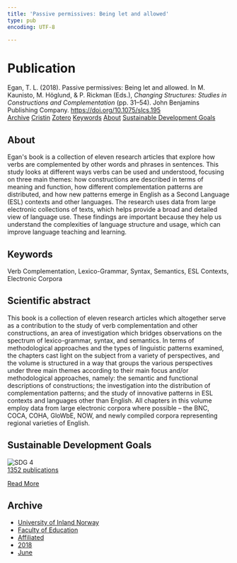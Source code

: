 ```yaml
---
title: 'Passive permissives: Being let and allowed'
type: pub
encoding: UTF-8

---
```

<h1>Publication</h1>
<article id="csl-bib-container-KFREDGHJ" class="csl-bib-container">
  <div class="csl-bib-body"> <div class="csl-entry">Egan, T. L. (2018). Passive permissives: Being let and allowed. In M. Kaunisto, M. Höglund, &#38; P. Rickman (Eds.), <i>Changing Structures: Studies in Constructions and Complementation</i> (pp. 31–54). John Benjamins Publishing Company. <a href="https://doi.org/10.1075/slcs.195">https://doi.org/10.1075/slcs.195</a></div> </div>
  <div class="csl-bib-buttons">
    <a href="#taxonomy-article-KFREDGHJ" alt="archive" class="csl-bib-button">Archive</a>
    <a href="https://app.cristin.no/results/show.jsf?id=1590357" alt="Cristin" class="csl-bib-button">Cristin</a>
    <a href="http://zotero.org/groups/5881554/items/KFREDGHJ" alt="Zotero" class="csl-bib-button">Zotero</a>
    <a href="#keywords-article-KFREDGHJ" alt="keywords" class="csl-bib-button">Keywords</a>
    <a href="#about-article-KFREDGHJ" alt="about_pub" class="csl-bib-button">About</a>
    <a href="#sdg-article-KFREDGHJ" alt="sdg" class="csl-bib-button">Sustainable Development Goals</a>
  </div>
  <div id="csl-bib-meta-container-KFREDGHJ"></div>
</article>
<div id="csl-bib-meta-KFREDGHJ" class="csl-bib-meta">
  <article id="about-article-KFREDGHJ" class="about_pub-article">
    <h1>About</h1>
    Egan's book is a collection of eleven research articles that explore how verbs are complemented by other words and phrases in sentences. This study looks at different ways verbs can be used and understood, focusing on three main themes: how constructions are described in terms of meaning and function, how different complementation patterns are distributed, and how new patterns emerge in English as a Second Language (ESL) contexts and other languages. The research uses data from large electronic collections of texts, which helps provide a broad and detailed view of language use. These findings are important because they help us understand the complexities of language structure and usage, which can improve language teaching and learning.
  </article>
  <article id="keywords-article-KFREDGHJ" class="keywords-article">
    <h1>Keywords</h1>
    Verb Complementation, Lexico-Grammar, Syntax, Semantics, ESL Contexts, Electronic Corpora
  </article>
  <article id="abstract-article-KFREDGHJ" class="abstract-article">
    <h1>Scientific abstract</h1>
    This book is a collection of eleven research articles which altogether serve as a contribution to the study of verb complementation and other constructions, an area of investigation which bridges observations on the spectrum of lexico-grammar, syntax, and semantics. In terms of methodological approaches and the types of linguistic patterns examined, the chapters cast light on the subject from a variety of perspectives, and the volume is structured in a way that groups the various perspectives under three main themes according to their main focus and/or methodological approaches, namely: the semantic and functional descriptions of constructions; the investigation into the distribution of complementation patterns; and the study of innovative patterns in ESL contexts and languages other than English. All chapters in this volume employ data from large electronic corpora where possible – the BNC, COCA, COHA, GloWbE, NOW, and newly compiled corpora representing regional varieties of English.
  </article>
  <article id="sdg-article-KFREDGHJ" class="sdg-article">
    <h1>Sustainable Development Goals</h1>
    <div class="sdg-container"><div id="sdg4" class="sdg">
        <img src="{{< params subfolder >}}images/sdg/sdg04_en.png" class="image" alt="SDG 4">
        <div class="sdg-overlay">
          <a href="{{< params subfolder >}}en/archive/?sdg=4#archive" class="sdg-publication-count"><span>1352</span> publications</a>
          <p><a href="https://sdgs.un.org/goals/goal4" class="sdg-read-more">Read More</a></p>
        </div>
      </div></div>
  </article>
  <article id="taxonomy-article-KFREDGHJ" class="taxonomy-article">
    <h1>Archive</h1>
    <ul>
      <li><a href="{{< params subfolder >}}en/archive/?key=3DCRN523">University of Inland Norway</a></li>
      <li><a href="{{< params subfolder >}}en/archive/?key=WYNZA47F">Faculty of Education</a></li>
      <li><a href="{{< params subfolder >}}en/archive/?key=2ZAN5K7T">Affiliated</a></li>
      <li><a href="{{< params subfolder >}}en/archive/?key=QU482WF9">2018</a></li>
      <li><a href="{{< params subfolder >}}en/archive/?key=LNJHELSD">June</a></li>
    </ul>
  </article>
</div>
